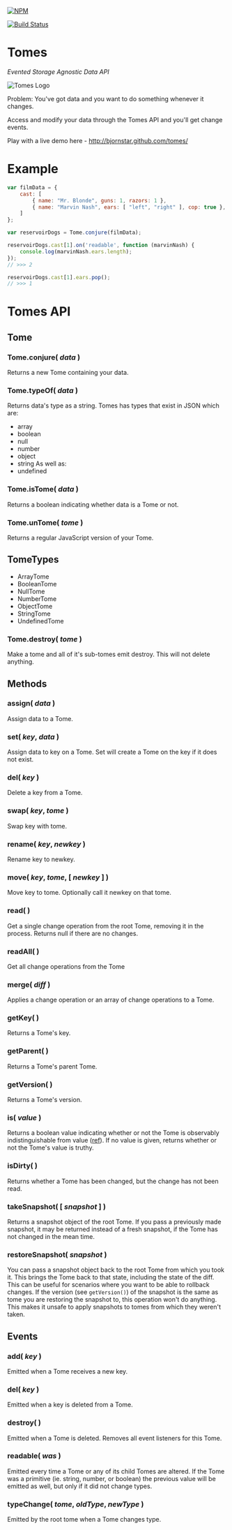 [![NPM](https://nodei.co/npm/tomes.png?downloads=true)](https://nodei.co/npm/tomes/)

[![Build Status](https://travis-ci.org/Wizcorp/node-tomes.png)](https://travis-ci.org/Wizcorp/node-tomes)

Tomes
=====

*Evented Storage Agnostic Data API*

![Tomes Logo](https://raw.github.com/bjornstar/tomes/master/logo/tomes-logo-small.png)

Problem: You've got data and you want to do something whenever it changes.

Access and modify your data through the Tomes API and you'll get change events.

Play with a live demo here - http://bjornstar.github.com/tomes/

Example
=======
```javascript
var filmData = {
	cast: [
		{ name: "Mr. Blonde", guns: 1, razors: 1 },
		{ name: "Marvin Nash", ears: [ "left", "right" ], cop: true },
	]
};

var reservoirDogs = Tome.conjure(filmData);

reservoirDogs.cast[1].on('readable', function (marvinNash) {
	console.log(marvinNash.ears.length);
});
// >>> 2

reservoirDogs.cast[1].ears.pop();
// >>> 1
```

Tomes API
=========

## Tome

### Tome.conjure( *data* )
Returns a new Tome containing your data.

### Tome.typeOf( *data* )
Returns data's type as a string. Tomes has types that exist in JSON which are:
 - array
 - boolean
 - null
 - number
 - object
 - string
As well as:
 - undefined

### Tome.isTome( *data* )
Returns a boolean indicating whether data is a Tome or not.

### Tome.unTome( *tome* )
Returns a regular JavaScript version of your Tome.

## TomeTypes
 - ArrayTome
 - BooleanTome
 - NullTome
 - NumberTome
 - ObjectTome
 - StringTome
 - UndefinedTome

### Tome.destroy( *tome* )
Make a tome and all of it's sub-tomes emit destroy. This will not delete anything.

## Methods

### assign( *data* )
Assign data to a Tome.

### set( *key*, *data* )
Assign data to key on a Tome. Set will create a Tome on the key if it does not exist.

### del( *key* )
Delete a key from a Tome.

### swap( *key*, *tome* )
Swap key with tome.

### rename( *key*, *newkey* )
Rename key to newkey.

### move( *key*, *tome*, [ *newkey* ] )
Move key to tome. Optionally call it newkey on that tome.

### read( )
Get a single change operation from the root Tome, removing it in the process. Returns null if there are no changes.

### readAll( )
Get all change operations from the Tome

### merge( *diff* )
Applies a change operation or an array of change operations to a Tome.

### getKey( )
Returns a Tome's key.

### getParent( )
Returns a Tome's parent Tome.

### getVersion( )
Returns a Tome's version.

### is( *value* )
Returns a boolean value indicating whether or not the Tome is observably indistinguishable from value ([ref](http://wiki.ecmascript.org/doku.php?id=harmony:egal)). If no value is given, returns whether or not the Tome's value is truthy.

### isDirty( )
Returns whether a Tome has been changed, but the change has not been read.

### takeSnapshot( [ *snapshot* ] )
Returns a snapshot object of the root Tome. If you pass a previously made snapshot, it may be returned instead of a
fresh snapshot, if the Tome has not changed in the mean time.

### restoreSnapshot( *snapshot* )

You can pass a snapshot object back to the root Tome from which you took it. This brings the Tome back to that state,
including the state of the diff. This can be useful for scenarios where you want to be able to rollback changes.
If the version (see `getVersion()`) of the snapshot is the same as tome you are restoring the snapshot to,
this operation won't do anything. This makes it unsafe to apply snapshots to tomes from which they weren't taken.

## Events

### add( *key* )
Emitted when a Tome receives a new key.

### del( *key* )
Emitted when a key is deleted from a Tome.

### destroy( )
Emitted when a Tome is deleted. Removes all event listeners for this Tome.

### readable( *was* )
Emitted every time a Tome or any of its child Tomes are altered. If the Tome was a primitive (ie. string, number, or boolean) the previous value will be emitted as well, but only if it did not change types.

### typeChange( *tome*, *oldType*, *newType* )
Emitted by the root tome when a Tome changes type.
